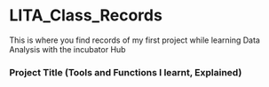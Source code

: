 # LITA_Class_Records
This is where you find records of my first project while learning Data Analysis with the incubator Hub

### Project Title (Tools and Functions I learnt, Explained)
